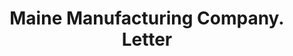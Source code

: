 ---
doi: 10.7916/D8CC2BR0
date_other: '1900'
date_other_textual: '1900'
form: correspondence
genre:
- Letters (correspondence)
name:
- Maine Manufacturing Company
object_in_context_url: https://biggert.cul.columbia.edu/items/view/ave_biggert_00786
subject_hierarchical_geographic:
- Nashua, New Hampshire, United States
subject_name:
- Maine Manufacturing Company
title: Maine Manufacturing Company. Letter
sort_title: Maine Manufacturing Company. Letter
call_number: ave_biggert_00786
coordinates:
- 42.7575,-71.46444444444445
pid: ave_biggert_00786
identifiers: ave_biggert_00786
thumbnail: false
permalink: /biggert/ave_biggert_00786/
layout: iiif-image-page
---